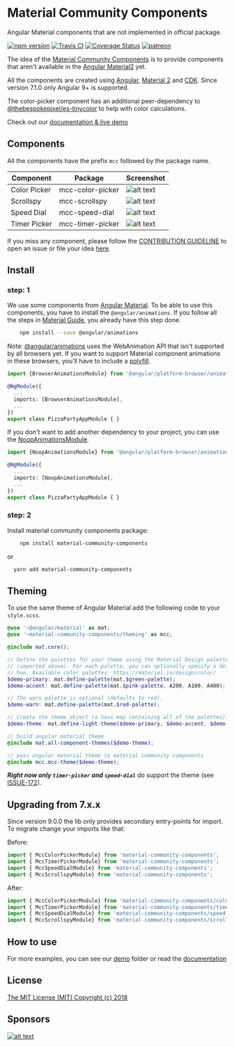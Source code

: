 # Material Community Components
Angular Material components that are not implemented in official package.

[![npm version](https://badge.fury.io/js/material-community-components.svg)](https://badge.fury.io/js/material-community-components)
[![Travis CI](https://travis-ci.org/tiaguinho/material-community-components.svg?branch=master)](https://travis-ci.org/tiaguinho/material-community-components)
[![Coverage Status](https://coveralls.io/repos/github/tiaguinho/material-community-components/badge.svg?branch=master)](https://coveralls.io/github/tiaguinho/material-community-components?branch=master)
[![patreon](https://img.shields.io/badge/patreon-donate-yellow.svg)](https://www.patreon.com/temporin)

The idea of the [Material Community Components]() is to provide components that aren't available in the [Angular Material2](https://material.angular.io) yet.

All the components are created using [Angular](https://angular.io), [Material 2](https://material.angular.io) and [CDK](https://material.angular.io/cdk). Since version 7.1.0 only Angular 9+ is supported.

The color-picker component has an additional peer-dependency to [@thebespokepixel/es-tinycolor](https://github.com/thebespokepixel/es-tinycolor) to help with color calculations.

Check out our [documentation & live demo](https://tiaguinho.github.io/material-community-components/)

## Components

All the components have the prefix `mcc` followed by the package name.

| Component    | Package          | Screenshot    |
| ------------ | ---------------- | ------------- |
| Color Picker | mcc-color-picker | ![alt text](https://github.com/tiaguinho/material-community-components/raw/master/images/color-picker.png 'Color Picker') |
| Scrollspy    | mcc-scrollspy    | ![alt text](https://github.com/tiaguinho/material-community-components/raw/master/images/scrollspy.png 'Scrollspy') |
| Speed Dial   | mcc-speed-dial   | ![alt text](https://github.com/tiaguinho/material-community-components/raw/master/images/speed-dial.png 'Speed Dial') |
| Timer Picker | mcc-timer-picker | ![alt text](https://github.com/tiaguinho/material-community-components/raw/master/images/timer-picker.png 'Timer Picker') |

If you miss any component, please follow the [CONTRIBUTION GUIDELINE](https://github.com/tiaguinho/material-community-components/blob/master/CONTRIBUTING.md) to open an issue or file your idea [here](https://github.com/tiaguinho/material-community-components/discussions/191).

## Install

### step: 1

We use some components from [Angular Material](https://material.angular.io/). To be able to use this components, you have to install the `@angular/animations`. If you follow all the steps in [Material Guide](https://material.angular.io/guide/getting-started), you already have this step done.

```bash
    npm install --save @angular/animations
```

Note: [@angular/animations](https://angular.io/guide/animations) uses the WebAnimation API that isn't supported by all browsers yet. If you want to support Material component animations in these browsers, you'll have to include a [polyfill](https://github.com/web-animations/web-animations-js).

```typescript
import {BrowserAnimationsModule} from '@angular/platform-browser/animations';

@NgModule({
  ...
  imports: [BrowserAnimationsModule],
  ...
})
export class PizzaPartyAppModule { }
```

If you don't want to add another dependency to your project, you can use the [NoopAnimationsModule](https://angular.io/api/platform-browser/animations/NoopAnimationsModule).

```typescript
import {NoopAnimationsModule} from '@angular/platform-browser/animations';

@NgModule({
  ...
  imports: [NoopAnimationsModule],
  ...
})
export class PizzaPartyAppModule { }
```

### step: 2

Install material community components package:

```bash
    npm install material-community-components
```

or

```bash
  yarn add material-community-components
```

## Theming

To use the same theme of Angular Material add the following code to your ```style.scss```.

```scss
@use '~@angular/material' as mat;
@use '~material-community-components/theming' as mcc;

@include mat.core();

// Define the palettes for your theme using the Material Design palettes available in palette.scss
// (imported above). For each palette, you can optionally specify a default, lighter, and darker
// hue. Available color palettes: https://material.io/design/color/
$demo-primary: mat.define-palette(mat.$green-palette);
$demo-accent: mat.define-palette(mat.$pink-palette, A200, A100, A400);

// The warn palette is optional (defaults to red).
$demo-warn: mat.define-palette(mat.$red-palette);

// Create the theme object (a Sass map containing all of the palettes).
$demo-theme: mat.define-light-theme($demo-primary, $demo-accent, $demo-warn);

// build angular material theme
@include mat.all-component-themes($demo-theme);

// pass angular material theme to material community components
@include mcc.mcc-theme($demo-theme); 
```
***Right now only ```timer-picker``` and ```speed-dial```*** do support the theme (see [ISSUE-172](https://github.com/tiaguinho/material-community-components/issues/172)).

## Upgrading from 7.x.x

Since version 9.0.0 the lib only provides secondary entry-points for import. To migrate change your imports like that:

Before:
```typescript
import { MccColorPickerModule} from 'material-community-components';
import { MccTimerPickerModule} from 'material-community-components';
import { MccSpeedDialModule} from 'material-community-components';
import { MccScrollspyModule} from 'material-community-components';
```

After:
```typescript
import { MccColorPickerModule} from 'material-community-components/color-picker';
import { MccTimerPickerModule} from 'material-community-components/timer-picker';
import { MccSpeedDialModule} from 'material-community-components/speed-dial';
import { MccScrollspyModule} from 'material-community-components/scrollspy';
```
## How to use

For more examples, you can see our [demo](https://github.com/tiaguinho/material-community-components/tree/master/projects/demo) folder or read the [documentation](https://tiaguinho.github.io/material-community-components/)

## License

[The MIT License (MIT) Copyright (c) 2018](http://opensource.org/licenses/MIT)

## Sponsors

[![alt text](https://github.com/tiaguinho/material-community-components/raw/master/images/sponsor-egoi.png 'E-goi')](https://www.e-goi.com)
